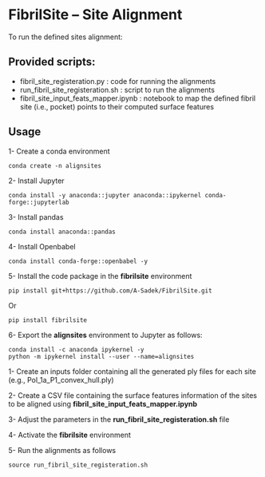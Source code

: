 # FibrilSite  – Site Alignment

To run the defined sites alignment:

## Provided scripts:
 - fibril_site_registeration.py     : code for running the alignments
 - run_fibril_site_registeration.sh : script to run the alignments
 - fibril_site_input_feats_mapper.ipynb : notebook to map the defined fibril site (i.e., pocket) points to their computed surface features

## Usage
1- Create a conda environment
    
    conda create -n alignsites
 
2- Install Jupyter 
    
    conda install -y anaconda::jupyter anaconda::ipykernel conda-forge::jupyterlab

3- Install pandas
 
    conda install anaconda::pandas

4- Install Openbabel

    conda install conda-forge::openbabel -y

5- Install the code package in the **fibrilsite** environment 

    pip install git+https://github.com/A-Sadek/FibrilSite.git

Or

    pip install fibrilsite

6- Export the **alignsites** environment to Jupyter as follows:

    conda install -c anaconda ipykernel -y
    python -m ipykernel install --user --name=alignsites
 











1- Create an inputs folder containing all the generated ply files for each site (e.g., Pol_1a_P1_convex_hull.ply)

2- Create a CSV file containing the surface features information of the sites to be aligned using **fibril_site_input_feats_mapper.ipynb**

3- Adjust the parameters in the **run_fibril_site_registeration.sh** file

4- Activate the **fibrilsite** environment

5- Run the alignments as follows 
    
    source run_fibril_site_registeration.sh

